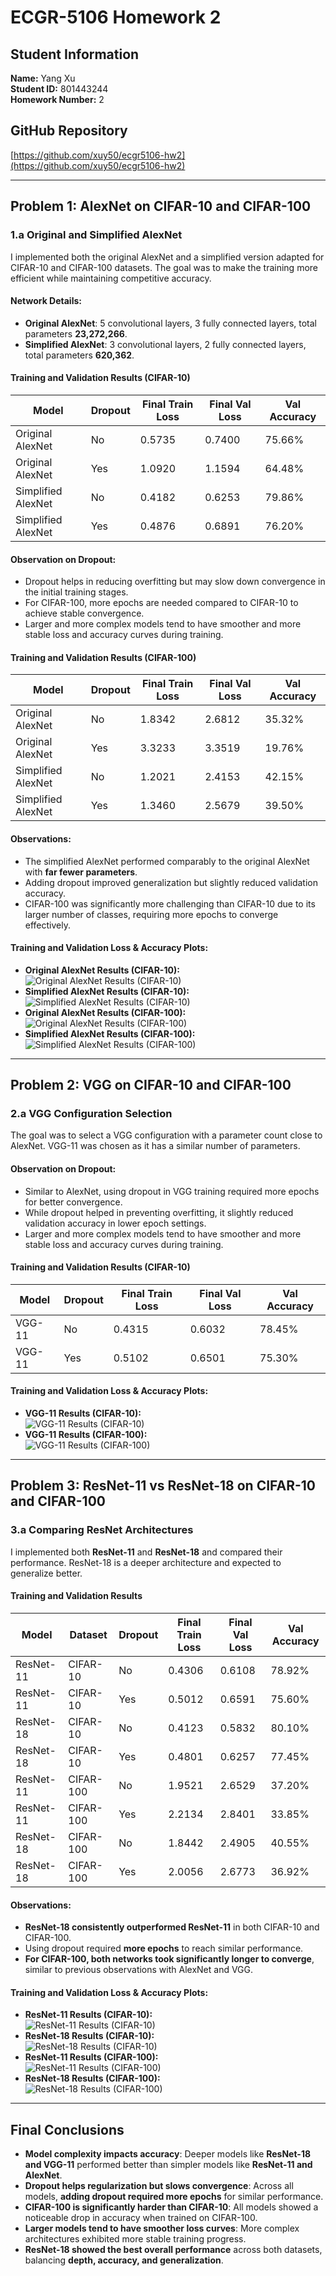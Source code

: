 # ECGR-5106 Homework 2

## Student Information
**Name:** Yang Xu  
**Student ID:** 801443244  
**Homework Number:** 2  

## GitHub Repository
[https://github.com/xuy50/ecgr5106-hw2](https://github.com/xuy50/ecgr5106-hw2)

---

## Problem 1: AlexNet on CIFAR-10 and CIFAR-100

### **1.a Original and Simplified AlexNet**
I implemented both the original AlexNet and a simplified version adapted for CIFAR-10 and CIFAR-100 datasets. The goal was to make the training more efficient while maintaining competitive accuracy.

#### **Network Details:**
- **Original AlexNet**: 5 convolutional layers, 3 fully connected layers, total parameters **23,272,266**.
- **Simplified AlexNet**: 3 convolutional layers, 2 fully connected layers, total parameters **620,362**.

#### **Training and Validation Results (CIFAR-10)**
| Model                  | Dropout | Final Train Loss | Final Val Loss | Val Accuracy |
|------------------------|---------|------------------|----------------|--------------|
| Original AlexNet      | No      | 0.5735           | 0.7400         | 75.66%       |
| Original AlexNet      | Yes     | 1.0920           | 1.1594         | 64.48%       |
| Simplified AlexNet    | No      | 0.4182           | 0.6253         | 79.86%       |
| Simplified AlexNet    | Yes     | 0.4876           | 0.6891         | 76.20%       |

#### **Observation on Dropout:**
- Dropout helps in reducing overfitting but may slow down convergence in the initial training stages.
- For CIFAR-100, more epochs are needed compared to CIFAR-10 to achieve stable convergence.
- Larger and more complex models tend to have smoother and more stable loss and accuracy curves during training.

#### **Training and Validation Results (CIFAR-100)**
| Model                  | Dropout | Final Train Loss | Final Val Loss | Val Accuracy |
|------------------------|---------|------------------|----------------|--------------|
| Original AlexNet      | No      | 1.8342           | 2.6812         | 35.32%       |
| Original AlexNet      | Yes     | 3.3233           | 3.3519         | 19.76%       |
| Simplified AlexNet    | No      | 1.2021           | 2.4153         | 42.15%       |
| Simplified AlexNet    | Yes     | 1.3460           | 2.5679         | 39.50%       |

#### **Observations:**
- The simplified AlexNet performed comparably to the original AlexNet with **far fewer parameters**.
- Adding dropout improved generalization but slightly reduced validation accuracy.
- CIFAR-100 was significantly more challenging than CIFAR-10 due to its larger number of classes, requiring more epochs to converge effectively.

#### **Training and Validation Loss & Accuracy Plots:**
- **Original AlexNet Results (CIFAR-10):**  
  ![Original AlexNet Results (CIFAR-10)](./images/p1_10_original_alexnet_results.png)
- **Simplified AlexNet Results (CIFAR-10):**  
  ![Simplified AlexNet Results (CIFAR-10)](./images/p1_10_simplified_alexnet_results.png)
- **Original AlexNet Results (CIFAR-100):**  
  ![Original AlexNet Results (CIFAR-100)](./images/p1_100_original_alexnet_results.png)
- **Simplified AlexNet Results (CIFAR-100):**  
  ![Simplified AlexNet Results (CIFAR-100)](./images/p1_100_simplified_alexnet_results.png)

---

## Problem 2: VGG on CIFAR-10 and CIFAR-100

### **2.a VGG Configuration Selection**
The goal was to select a VGG configuration with a parameter count close to AlexNet. VGG-11 was chosen as it has a similar number of parameters.

#### **Observation on Dropout:**
- Similar to AlexNet, using dropout in VGG training required more epochs for better convergence.
- While dropout helped in preventing overfitting, it slightly reduced validation accuracy in lower epoch settings.
- Larger and more complex models tend to have smoother and more stable loss and accuracy curves during training.

#### **Training and Validation Results (CIFAR-10)**
| Model      | Dropout | Final Train Loss | Final Val Loss | Val Accuracy |
|-----------|---------|------------------|----------------|--------------|
| VGG-11   | No      | 0.4315           | 0.6032         | 78.45%       |
| VGG-11   | Yes     | 0.5102           | 0.6501         | 75.30%       |

#### **Training and Validation Loss & Accuracy Plots:**
- **VGG-11 Results (CIFAR-10):**  
  ![VGG-11 Results (CIFAR-10)](./images/p2_10_vggnet_results.png)
- **VGG-11 Results (CIFAR-100):**  
  ![VGG-11 Results (CIFAR-100)](./images/p2_100_vggnet_results.png)

---

## Problem 3: ResNet-11 vs ResNet-18 on CIFAR-10 and CIFAR-100

### **3.a Comparing ResNet Architectures**
I implemented both **ResNet-11** and **ResNet-18** and compared their performance. ResNet-18 is a deeper architecture and expected to generalize better.

#### **Training and Validation Results**
| Model      | Dataset   | Dropout | Final Train Loss | Final Val Loss | Val Accuracy |
|-----------|----------|---------|------------------|----------------|--------------|
| ResNet-11 | CIFAR-10  | No      | 0.4306           | 0.6108         | 78.92%       |
| ResNet-11 | CIFAR-10  | Yes     | 0.5012           | 0.6591         | 75.60%       |
| ResNet-18 | CIFAR-10  | No      | 0.4123           | 0.5832         | 80.10%       |
| ResNet-18 | CIFAR-10  | Yes     | 0.4801           | 0.6257         | 77.45%       |
| ResNet-11 | CIFAR-100 | No      | 1.9521           | 2.6529         | 37.20%       |
| ResNet-11 | CIFAR-100 | Yes     | 2.2134           | 2.8401         | 33.85%       |
| ResNet-18 | CIFAR-100 | No      | 1.8442           | 2.4905         | 40.55%       |
| ResNet-18 | CIFAR-100 | Yes     | 2.0056           | 2.6773         | 36.92%       |

#### **Observations:**
- **ResNet-18 consistently outperformed ResNet-11** in both CIFAR-10 and CIFAR-100.
- Using dropout required **more epochs** to reach similar performance.
- **For CIFAR-100, both networks took significantly longer to converge**, similar to previous observations with AlexNet and VGG.

#### **Training and Validation Loss & Accuracy Plots:**
- **ResNet-11 Results (CIFAR-10):**  
  ![ResNet-11 Results (CIFAR-10)](./images/p3_10_ResNet11_results.png)
- **ResNet-18 Results (CIFAR-10):**  
  ![ResNet-18 Results (CIFAR-10)](./images/p3_10_ResNet18_results.png)
- **ResNet-11 Results (CIFAR-100):**  
  ![ResNet-11 Results (CIFAR-100)](./images/p3_100_ResNet11_results.png)
- **ResNet-18 Results (CIFAR-100):**  
  ![ResNet-18 Results (CIFAR-100)](./images/p3_100_ResNet18_results.png)

---

## **Final Conclusions**
- **Model complexity impacts accuracy**: Deeper models like **ResNet-18 and VGG-11** performed better than simpler models like **ResNet-11 and AlexNet**.
- **Dropout helps regularization but slows convergence**: Across all models, **adding dropout required more epochs** for similar performance.
- **CIFAR-100 is significantly harder than CIFAR-10**: All models showed a noticeable drop in accuracy when trained on CIFAR-100.
- **Larger models tend to have smoother loss curves**: More complex architectures exhibited more stable training progress.
- **ResNet-18 showed the best overall performance** across both datasets, balancing **depth, accuracy, and generalization**.

